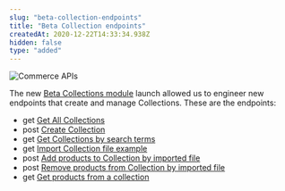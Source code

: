 ```yaml
---
slug: "beta-collection-endpoints"
title: "Beta Collection endpoints"
createdAt: 2020-12-22T14:33:34.938Z
hidden: false
type: "added"
---
```


![Commerce APIs](https://cdn.jsdelivr.net/gh/vtexdocs/dev-portal-content@main/images/beta-collection-endpoints-0.png)

The new [Beta Collections module](https://help.vtex.com/announcements/new-beta-collections-module-easily-create-and-manage-product-collections--6KvFxylC5SNsbVm8L8XZpZ#) launch allowed us to engineer new endpoints that create and manage Collections. These are the endpoints:

- get [Get All Collections](https://developers.vtex.com/vtex-developer-docs/reference/collection-beta#get-allcollections)
- post [Create Collection](https://developers.vtex.com/vtex-developer-docs/reference/collection-beta#post-createcollection)
- get [Get Collections by search terms](https://developers.vtex.com/vtex-developer-docs/reference/collection-beta#get-collectionsbyseachterms)
- get [Import Collection file example](https://developers.vtex.com/vtex-developer-docs/reference/collection-beta#get-importfileexample)
- post [Add products to Collection by imported file](https://developers.vtex.com/vtex-developer-docs/reference/collection-beta#post-addproductsbyimportfile)
- post [Remove products from Collection by imported file](https://developers.vtex.com/vtex-developer-docs/reference/collection-beta#post-removeproductsbyimportfile)
- get [Get products from a collection](https://developers.vtex.com/vtex-developer-docs/reference/collection-beta#get-productsfromacollection)
